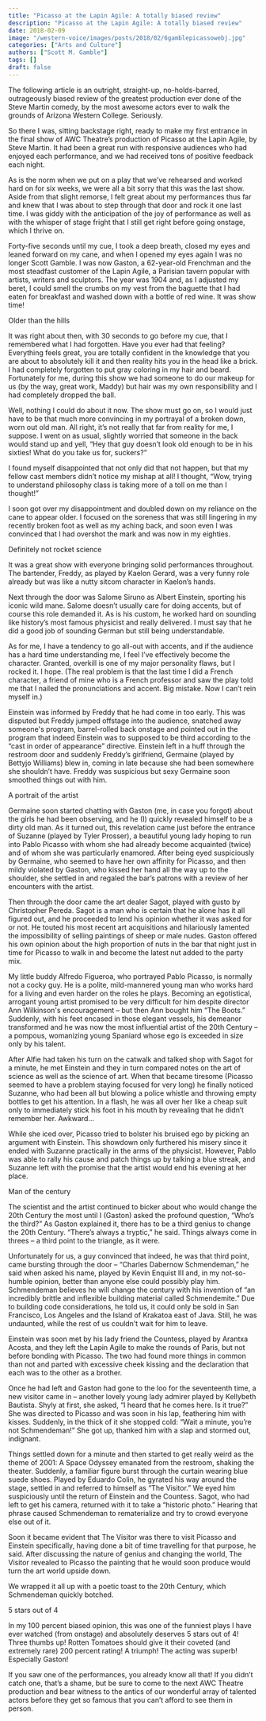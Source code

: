 ```yaml
---
title: "Picasso at the Lapin Agile: A totally biased review"
description: "Picasso at the Lapin Agile: A totally biased review"
date: 2018-02-09
image: "/western-voice/images/posts/2018/02/6gamblepicassowebj.jpg"
categories: ["Arts and Culture"]
authors: ["Scott M. Gamble"]
tags: []
draft: false
---
```

The following article is an outright, straight-up, no-holds-barred, outrageously biased review of the greatest production ever done of the Steve Martin comedy, by the most awesome actors ever to walk the grounds of Arizona Western College. Seriously.

So there I was, sitting backstage right, ready to make my first entrance in the final show of AWC Theatre’s production of Picasso at the Lapin Agile, by Steve Martin. It had been a great run with responsive audiences who had enjoyed each performance, and we had received tons of positive feedback each night.

As is the norm when we put on a play that we’ve rehearsed and worked hard on for six weeks, we were all a bit sorry that this was the last show. Aside from that slight remorse, I felt great about my performances thus far and knew that I was about to step through that door and rock it one last time. I was giddy with the anticipation of the joy of performance as well as with the whisper of stage fright that I still get right before going onstage, which I thrive on.

Forty-five seconds until my cue, I took a deep breath, closed my eyes and leaned forward on my cane, and when I opened my eyes again I was no longer Scott Gamble. I was now Gaston, a 62-year-old Frenchman and the most steadfast customer of the Lapin Agile, a Parisian tavern popular with artists, writers and sculptors. The year was 1904 and, as I adjusted my beret, I could smell the crumbs on my vest from the baguette that I had eaten for breakfast and washed down with a bottle of red wine. It was show time!

Older than the hills

It was right about then, with 30 seconds to go before my cue, that I remembered what I had forgotten. Have you ever had that feeling? Everything feels great, you are totally confident in the knowledge that you are about to absolutely kill it and then reality hits you in the head like a brick. I had completely forgotten to put gray coloring in my hair and beard. Fortunately for me, during this show we had someone to do our makeup for us (by the way, great work, Maddy) but hair was my own responsibility and I had completely dropped the ball.

Well, nothing I could do about it now. The show must go on, so I would just have to be that much more convincing in my portrayal of a broken down, worn out old man. All right, it’s not really that far from reality for me, I suppose. I went on as usual, slightly worried that someone in the back would stand up and yell, “Hey that guy doesn’t look old enough to be in his sixties! What do you take us for, suckers?”

I found myself disappointed that not only did that not happen, but that my fellow cast members didn’t notice my mishap at all! I thought, “Wow, trying to understand philosophy class is taking more of a toll on me than I thought!”

I soon got over my disappointment and doubled down on my reliance on the cane to appear older. I focused on the soreness that was still lingering in my recently broken foot as well as my aching back, and soon even I was convinced that I had overshot the mark and was now in my eighties.

Definitely not rocket science

It was a great show with everyone bringing solid performances throughout. The bartender, Freddy, as played by Kaelon Gerard, was a very funny role already but was like a nutty sitcom character in Kaelon’s hands.

Next through the door was Salome Siruno as Albert Einstein, sporting his iconic wild mane. Salome doesn’t usually care for doing accents, but of course this role demanded it. As is his custom, he worked hard on sounding like history’s most famous physicist and really delivered. I must say that he did a good job of sounding German but still being understandable.

As for me, I have a tendency to go all-out with accents, and if the audience has a hard time understanding me, I feel I’ve effectively become the character. Granted, overkill is one of my major personality flaws, but I rocked it. I hope. (The real problem is that the last time I did a French character, a friend of mine who is a French professor and saw the play told me that I nailed the pronunciations and accent. Big mistake. Now I can’t rein myself in.)

Einstein was informed by Freddy that he had come in too early. This was disputed but Freddy jumped offstage into the audience, snatched away someone's program, barrel-rolled back onstage and pointed out in the program that indeed Einstein was to supposed to be third according to the “cast in order of appearance” directive. Einstein left in a huff through the restroom door and suddenly Freddy’s girlfriend, Germaine (played by Bettyjo Williams) blew in, coming in late because she had been somewhere she shouldn’t have. Freddy was suspicious but sexy Germaine soon smoothed things out with him.

A portrait of the artist

Germaine soon started chatting with Gaston (me, in case you forgot) about the girls he had been observing, and he (I) quickly revealed himself to be a dirty old man. As it turned out, this revelation came just before the entrance of Suzanne (played by Tyler Prosser), a beautiful young lady hoping to run into Pablo Picasso with whom she had already become acquainted (twice) and of whom she was particularly enamored. After being eyed suspiciously by Germaine, who seemed to have her own affinity for Picasso, and then mildy violated by Gaston, who kissed her hand all the way up to the shoulder, she settled in and regaled the bar’s patrons with a review of her encounters with the artist.

Then through the door came the art dealer Sagot, played with gusto by Christopher Pereda. Sagot is a man who is certain that he alone has it all figured out, and he proceeded to lend his opinion whether it was asked for or not. He touted his most recent art acquisitions and hilariously lamented the impossibility of selling paintings of sheep or male nudes. Gaston offered his own opinion about the high proportion of nuts in the bar that night just in time for Picasso to walk in and become the latest nut added to the party mix.

My little buddy Alfredo Figueroa, who portrayed Pablo Picasso, is normally not a cocky guy. He is a polite, mild-mannered young man who works hard for a living and even harder on the roles he plays. Becoming an egotistical, arrogant young artist promised to be very difficult for him despite director Ann Wilkinson's encouragement – but then Ann bought him “The Boots.” Suddenly, with his feet encased in those elegant vessels, his demeanor transformed and he was now the most influential artist of the 20th Century – a pompous, womanizing young Spaniard whose ego is exceeded in size only by his talent.

After Alfie had taken his turn on the catwalk and talked shop with Sagot for a minute, he met Einstein and they in turn compared notes on the art of science as well as the science of art. When that became tiresome (Picasso seemed to have a problem staying focused for very long) he finally noticed Suzanne, who had been all but blowing a police whistle and throwing empty bottles to get his attention. In a flash, he was all over her like a cheap suit only to immediately stick his foot in his mouth by revealing that he didn’t remember her. Awkward...

While she iced over, Picasso tried to bolster his bruised ego by picking an argument with Einstein. This showdown only furthered his misery since it ended with Suzanne practically in the arms of the physicist. However, Pablo was able to rally his cause and patch things up by talking a blue streak, and Suzanne left with the promise that the artist would end his evening at her place.

Man of the century

The scientist and the artist continued to bicker about who would change the 20th Century the most until I (Gaston) asked the profound question, “Who’s the third?” As Gaston explained it, there has to be a third genius to change the 20th Century. “There’s always a tryptic,” he said. Things always come in threes – a third point to the triangle, as it were.

Unfortunately for us, a guy convinced that indeed, he was that third point, came bursting through the door – “Charles Dabernow Schmendeman,” he said when asked his name, played by Kevin Enquist III and, in my not-so-humble opinion, better than anyone else could possibly play him. Schmendeman believes he will change the century with his invention of “an incredibly brittle and inflexible building material called Schmendemite.” Due to building code considerations, he told us, it could only be sold in San Francisco, Los Angeles and the Island of Krakatoa east of Java. Still, he was undaunted, while the rest of us couldn’t wait for him to leave.

Einstein was soon met by his lady friend the Countess, played by Arantxa Acosta, and they left the Lapin Agile to make the rounds of Paris, but not before bonding with Picasso. The two had found more things in common than not and parted with excessive cheek kissing and the declaration that each was to the other as a brother.

Once he had left and Gaston had gone to the loo for the seventeenth time, a new visitor came in – another lovely young lady admirer played by Kellybeth Bautista. Shyly at first, she asked, “I heard that he comes here. Is it true?” She was directed to Picasso and was soon in his lap, feathering him with kisses. Suddenly, in the thick of it she stopped cold: “Wait a minute, you’re not Schmendeman!” She got up, thanked him with a slap and stormed out, indignant.

Things settled down for a minute and then started to get really weird as the theme of 2001: A Space Odyssey emanated from the restroom, shaking the theater. Suddenly, a familiar figure burst through the curtain wearing blue suede shoes. Played by Eduardo Colin, he gyrated his way around the stage, settled in and referred to himself as “The Visitor.” We eyed him suspiciously until the return of Einstein and the Countess. Sagot, who had left to get his camera, returned with it to take a “historic photo.” Hearing that phrase caused Schmendeman to rematerialize and try to crowd everyone else out of it.

Soon it became evident that The Visitor was there to visit Picasso and Einstein specifically, having done a bit of time travelling for that purpose, he said. After discussing the nature of genius and changing the world, The Visitor revealed to Picasso the painting that he would soon produce would turn the art world upside down.

We wrapped it all up with a poetic toast to the 20th Century, which Schmendeman quickly botched.

5 stars out of 4

In my 100 percent biased opinion, this was one of the funniest plays I have ever watched (from onstage) and absolutely deserves 5 stars out of 4! Three thumbs up! Rotten Tomatoes should give it their coveted (and extremely rare) 200 percent rating! A triumph! The acting was superb! Especially Gaston!

If you saw one of the performances, you already know all that! If you didn’t catch one, that’s a shame, but be sure to come to the next AWC Theatre production and bear witness to the antics of our wonderful array of talented actors before they get so famous that you can’t afford to see them in person.